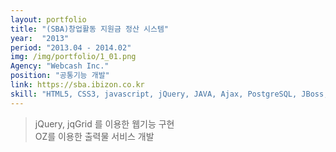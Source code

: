 ```yaml
---
layout: portfolio
title: "(SBA)창업활동 지원금 정산 시스템"
year:  "2013"
period: "2013.04 - 2014.02"
img: /img/portfolio/1_01.png
Agency: "Webcash Inc."
position: "공통기능 개발"
link: https://sba.ibizon.co.kr
skill: "HTML5, CSS3, javascript, jQuery, JAVA, Ajax, PostgreSQL, JBoss, JexFramework"
---
```

> jQuery, jqGrid 를 이용한 웹기능 구현<br>
OZ를 이용한 출력물 서비스 개발
